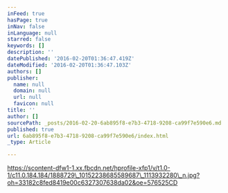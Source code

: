 ```yaml
---
inFeed: true
hasPage: true
inNav: false
inLanguage: null
starred: false
keywords: []
description: ''
datePublished: '2016-02-20T01:36:47.419Z'
dateModified: '2016-02-20T01:36:47.103Z'
authors: []
publisher:
  name: null
  domain: null
  url: null
  favicon: null
title: ''
author: []
sourcePath: _posts/2016-02-20-6ab895f8-e7b3-4718-9208-ca99f7e590e6.md
published: true
url: 6ab895f8-e7b3-4718-9208-ca99f7e590e6/index.html
_type: Article

---
```

https://scontent-dfw1-1.xx.fbcdn.net/hprofile-xfp1/v/t1.0-1/c11.0.184.184/1888729\_10152238685589687\_1113932280\_n.jpg?oh=33182c8fed8419e00c6327307638da02&oe=576525CD